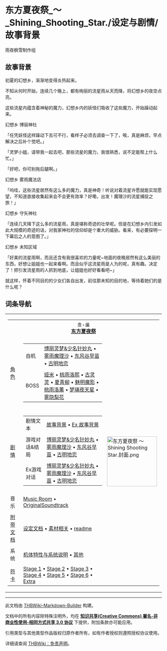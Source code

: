 # 东方夏夜祭_～_Shining_Shooting_Star./设定与剧情/故事背景

<!-- source html: G:\repos\THBWiki-Markdown-Builder\THBWikiMarkdown\Temp\main\3\3e\ns0%3A%E4%B8%9C%E6%96%B9%E5%A4%8F%E5%A4%9C%E7%A5%AD_%EF%BD%9E_Shining_Shooting_Star%2E%2F%E8%AE%BE%E5%AE%9A%E4%B8%8E%E5%89%A7%E6%83%85%2F%E6%95%85%E4%BA%8B%E8%83%8C%E6%99%AF.html -->

雨夜枫雪制作组


## 故事背景

  
初夏的幻想乡，渐渐地变得炎热起来。  

不知从何时开始，连续几个晚上，都有绚丽的流星雨从天而降，将幻想乡的夜空点亮。  

这些流星内蕴含着神秘的魔力，幻想乡内的妖怪们吸收了这些魔力，开始躁动起来。  

  

幻想乡 博丽神社  

「任凭妖怪这样躁动下去可不行，看样子必须去调查一下了，唉，真是麻烦，早点解决之后补个觉吧。」  

「灵梦小姐，请带我一起去吧，那些流星的魔力，我很熟悉，说不定能帮上什么忙。」  

「好吧，你可别拖后腿啊。」  

  

幻想乡 雾雨魔法店  

「呜哇，这些流星居然有这么多的魔力，真是神奇！听说对着流星许愿就能实现愿望，不知道直接收集起来会不会更有效率？好嘞，出发！魔理沙的流星捕捉之旅！」  

  

幻想乡 守矢神社  

「连续几天降下这么多的流星雨，真是堪称奇迹的壮举呢。但是在幻想乡内引发如此大规模的奇迹的话，对我家神社的信仰却是个重大的威胁。看来，有必要探明一下幕后之人的意图了。」  

  

幻想乡 未知区域  

「好美的流星雨啊，而且还含有我很喜欢的力量呢~地面的夜晚居然有这么美丽的东西，好想让姐姐也一起来看啊。而且似乎这流星雨是人为的呢，真有趣。决定了！把引发流星雨的人抓到地底，让姐姐也好好看看吧~」  

  

就这样，怀着不同目的的少女们各自出发，前往那未知的目的地，等待着她们的是什么呢？
  



## 词条导航
  
  

<table><tbody><tr><td><table cellspacing="0" class="nowraplinks mw-collapsible mw-collapsed" style="width:100%;;;"><tbody><tr><th style=";" colspan="3" class="navbox-title"><div class="navbar"><div class="noprint plainlinksneverexpand" style="background-color:transparent; padding:0; font-weight:normal; font-size:80%; white-space:nowrap;"><a href="./东方夏夜祭_～_Shining_Shooting_Star.-导航.md" title="东方夏夜祭 ～ Shining Shooting Star./导航"><span style=";;border:none;" title="查看这个模板">查</span></a>&#160;<span style="font-size:80%;">•</span>&#160;<a href="/index.php?title=%E4%B8%9C%E6%96%B9%E5%A4%8F%E5%A4%9C%E7%A5%AD_%EF%BD%9E_Shining_Shooting_Star./%E5%AF%BC%E8%88%AA&amp;action=edit"><span style=";;border:none;" title="您可以编辑这个模板。请在储存变更之前先预览">编</span></a></div></div><span><a href="./东方夏夜祭_～_Shining_Shooting_Star..md" title="东方夏夜祭 ～ Shining Shooting Star." unred="">东方夏夜祭</a></span></th></tr><tr><td></td></tr><tr><td class="navbox-group" style=";;"><a href="./东方夏夜祭_～_Shining_Shooting_Star.-角色.md" title="东方夏夜祭 ～ Shining Shooting Star./角色">角色</a></td><td style=";;" class="navbox-list navbox-odd"><div></div><table cellspacing="0" class="nowraplinks navbox-subgroup" style="width:100%;;;;"><tbody><tr><td class="navbox-group" style=";;"><div>自机</div></td><td style=";;" class="navbox-list navbox-odd"><div><a href="./东方夏夜祭_～_Shining_Shooting_Star.-设定与剧情-设定文档.md" title="东方夏夜祭 ～ Shining Shooting Star./设定与剧情/设定文档">博丽灵梦&amp;少名针妙丸</a> &#8226; <a href="./东方夏夜祭_～_Shining_Shooting_Star.-设定与剧情-设定文档.md" title="东方夏夜祭 ～ Shining Shooting Star./设定与剧情/设定文档">雾雨魔理沙</a> &#8226; <a href="./东方夏夜祭_～_Shining_Shooting_Star.-设定与剧情-设定文档.md" title="东方夏夜祭 ～ Shining Shooting Star./设定与剧情/设定文档">东风谷早苗</a> &#8226; <a href="./东方夏夜祭_～_Shining_Shooting_Star.-设定与剧情-设定文档.md" title="东方夏夜祭 ～ Shining Shooting Star./设定与剧情/设定文档">古明地恋</a></div></td></tr><tr><td></td></tr><tr><td class="navbox-group" style=";;"><div>BOSS</div></td><td style=";;" class="navbox-list navbox-even"><div><a href="./娅米.md" title="娅米">娅米</a> &#8226; <a href="./桃雨洛熙.md" title="桃雨洛熙">桃雨洛熙</a> &#8226; <a href="./古灵灵.md" title="古灵灵">古灵灵</a> &#8226; <a href="./夏青柳.md" title="夏青柳">夏青柳</a> &#8226; <a href="./魅明魔影.md" title="魅明魔影">魅明魔影</a> &#8226; <a href="./桃雨洛薰.md" title="桃雨洛薰">桃雨洛薰‎</a> &#8226; <a href="./梦璃夜天星.md" title="梦璃夜天星">梦璃夜天星</a> &#8226; <a href="./雾隐梨花.md" title="雾隐梨花">雾隐梨花</a></div></td></tr></tbody></table><div></div></td><td class="navbox-image" style="" rowspan="11"><a href="./文件-东方夏夜祭_～_Shining_Shooting_Star.封面.png.md" class="image"><img alt="东方夏夜祭 ～ Shining Shooting Star.封面.png" src="https://upload.thwiki.cc/thumb/c/c1/%E4%B8%9C%E6%96%B9%E5%A4%8F%E5%A4%9C%E7%A5%AD_%EF%BD%9E_Shining_Shooting_Star.%E5%B0%81%E9%9D%A2.png/160px-%E4%B8%9C%E6%96%B9%E5%A4%8F%E5%A4%9C%E7%A5%AD_%EF%BD%9E_Shining_Shooting_Star.%E5%B0%81%E9%9D%A2.png" decoding="async" loading="lazy" width="160" height="160" srcset="https://upload.thwiki.cc/thumb/c/c1/%E4%B8%9C%E6%96%B9%E5%A4%8F%E5%A4%9C%E7%A5%AD_%EF%BD%9E_Shining_Shooting_Star.%E5%B0%81%E9%9D%A2.png/240px-%E4%B8%9C%E6%96%B9%E5%A4%8F%E5%A4%9C%E7%A5%AD_%EF%BD%9E_Shining_Shooting_Star.%E5%B0%81%E9%9D%A2.png 1.5x, https://upload.thwiki.cc/thumb/c/c1/%E4%B8%9C%E6%96%B9%E5%A4%8F%E5%A4%9C%E7%A5%AD_%EF%BD%9E_Shining_Shooting_Star.%E5%B0%81%E9%9D%A2.png/320px-%E4%B8%9C%E6%96%B9%E5%A4%8F%E5%A4%9C%E7%A5%AD_%EF%BD%9E_Shining_Shooting_Star.%E5%B0%81%E9%9D%A2.png 2x" data-file-width="580" data-file-height="580"></a></td></tr><tr><td></td></tr><tr><td class="navbox-group" style=";;"><a href="./东方夏夜祭_～_Shining_Shooting_Star.-设定与剧情.md" title="东方夏夜祭 ～ Shining Shooting Star./设定与剧情">剧情</a></td><td style=";;" class="navbox-list navbox-even"><div></div><table cellspacing="0" class="nowraplinks navbox-subgroup" style="width:100%;;;;"><tbody><tr><td class="navbox-group" style=";;"><div>剧情文本</div></td><td style=";;" class="navbox-list navbox-odd"><div><a href="./东方夏夜祭_～_Shining_Shooting_Star.-设定与剧情.md" title="东方夏夜祭 ～ Shining Shooting Star./设定与剧情">故事背景</a> &#8226; <a href="./东方夏夜祭_～_Shining_Shooting_Star.-设定与剧情-设定文档.md" title="东方夏夜祭 ～ Shining Shooting Star./设定与剧情/设定文档">Ex 故事背景</a></div></td></tr><tr><td></td></tr><tr><td class="navbox-group" style=";;"><div>游戏对话&amp;结局</div></td><td style=";;" class="navbox-list navbox-even"><div><a href="./东方夏夜祭_～_Shining_Shooting_Star.-设定与剧情-博丽灵梦&少名针妙丸.md" title="东方夏夜祭 ～ Shining Shooting Star./设定与剧情/博丽灵梦&amp;少名针妙丸">博丽灵梦&amp;少名针妙丸</a> &#8226; <a href="./东方夏夜祭_～_Shining_Shooting_Star.-设定与剧情-雾雨魔理沙.md" title="东方夏夜祭 ～ Shining Shooting Star./设定与剧情/雾雨魔理沙">雾雨魔理沙</a> &#8226; <a href="./东方夏夜祭_～_Shining_Shooting_Star.-设定与剧情-东风谷早苗.md" title="东方夏夜祭 ～ Shining Shooting Star./设定与剧情/东风谷早苗">东风谷早苗</a> &#8226; <a href="./东方夏夜祭_～_Shining_Shooting_Star.-设定与剧情-古明地恋.md" title="东方夏夜祭 ～ Shining Shooting Star./设定与剧情/古明地恋">古明地恋</a></div></td></tr><tr><td></td></tr><tr><td class="navbox-group" style=";;"><div>Ex游戏对话</div></td><td style=";;" class="navbox-list navbox-odd"><div><a href="./东方夏夜祭_～_Shining_Shooting_Star.-设定与剧情-博丽灵梦&少名针妙丸Ex.md" title="东方夏夜祭 ～ Shining Shooting Star./设定与剧情/博丽灵梦&amp;少名针妙丸Ex">博丽灵梦&amp;少名针妙丸</a> &#8226; <a href="./东方夏夜祭_～_Shining_Shooting_Star.-设定与剧情-雾雨魔理沙Ex.md" title="东方夏夜祭 ～ Shining Shooting Star./设定与剧情/雾雨魔理沙Ex">雾雨魔理沙</a> &#8226; <a href="./东方夏夜祭_～_Shining_Shooting_Star.-设定与剧情-东风谷早苗Ex.md" title="东方夏夜祭 ～ Shining Shooting Star./设定与剧情/东风谷早苗Ex">东风谷早苗</a> &#8226; <a href="./东方夏夜祭_～_Shining_Shooting_Star.-设定与剧情-古明地恋Ex.md" title="东方夏夜祭 ～ Shining Shooting Star./设定与剧情/古明地恋Ex">古明地恋</a></div></td></tr></tbody></table><div></div></td></tr><tr><td></td></tr><tr><td class="navbox-group" style=";;">音乐</td><td style=";;" class="navbox-list navbox-even"><div><a href="./东方夏夜祭_～_Shining_Shooting_Star.-音乐.md" title="东方夏夜祭 ～ Shining Shooting Star./音乐">Music Room</a> &#8226; <a href="./柳畔星夜逝_~_东方夏夜祭_Original_Sound_Track.md" title="柳畔星夜逝 ~ 东方夏夜祭 Original Sound Track" unred="">OriginalSoundtrack</a></div></td></tr><tr><td></td></tr><tr><td class="navbox-group" style=";;"><a href="/%E4%B8%9C%E6%96%B9%E5%A4%8F%E5%A4%9C%E7%A5%AD_%EF%BD%9E_Shining_Shooting_Star./%E8%AE%BE%E5%AE%9A%E4%B8%8E%E5%89%A7%E6%83%85#附带文档" title="东方夏夜祭 ～ Shining Shooting Star./设定与剧情">附带文档</a></td><td style=";;" class="navbox-list navbox-odd"><div><a href="./东方夏夜祭_～_Shining_Shooting_Star.-设定与剧情-设定文档.md" title="东方夏夜祭 ～ Shining Shooting Star./设定与剧情/设定文档">设定文档</a> &#8226; <a href="./东方夏夜祭_～_Shining_Shooting_Star.-设定与剧情-素材相关.md" title="东方夏夜祭 ～ Shining Shooting Star./设定与剧情/素材相关">素材相关</a> &#8226; <a href="./东方夏夜祭_～_Shining_Shooting_Star.-设定与剧情-readme.md" title="东方夏夜祭 ～ Shining Shooting Star./设定与剧情/readme">readme</a></div></td></tr><tr><td></td></tr><tr><td class="navbox-group" style=";;">系统</td><td style=";;" class="navbox-list navbox-even"><div><a href="./东方夏夜祭_～_Shining_Shooting_Star.-系统.md" title="东方夏夜祭 ～ Shining Shooting Star./系统">机体特性与系统说明</a> &#8226; <a href="./东方夏夜祭_～_Shining_Shooting_Star.-其他.md" title="东方夏夜祭 ～ Shining Shooting Star./其他">其他</a></div></td></tr><tr><td></td></tr><tr><td class="navbox-group" style=";;"><a href="./东方夏夜祭_～_Shining_Shooting_Star.-符卡.md" title="东方夏夜祭 ～ Shining Shooting Star./符卡">符卡</a></td><td style=";;" class="navbox-list navbox-odd"><div><a href="./东方夏夜祭_～_Shining_Shooting_Star.-符卡-Stage_1_符卡.md" title="东方夏夜祭 ～ Shining Shooting Star./符卡/Stage 1 符卡">Stage 1</a> &#8226; <a href="./东方夏夜祭_～_Shining_Shooting_Star.-符卡-Stage_2_符卡.md" title="东方夏夜祭 ～ Shining Shooting Star./符卡/Stage 2 符卡">Stage 2</a> &#8226; <a href="./东方夏夜祭_～_Shining_Shooting_Star.-符卡-Stage_3_符卡.md" title="东方夏夜祭 ～ Shining Shooting Star./符卡/Stage 3 符卡">Stage 3</a> &#8226; <a href="./东方夏夜祭_～_Shining_Shooting_Star.-符卡-Stage_4_符卡.md" title="东方夏夜祭 ～ Shining Shooting Star./符卡/Stage 4 符卡">Stage 4</a> &#8226; <a href="./东方夏夜祭_～_Shining_Shooting_Star.-符卡-Stage_5_符卡.md" title="东方夏夜祭 ～ Shining Shooting Star./符卡/Stage 5 符卡">Stage 5</a> &#8226; <a href="./东方夏夜祭_～_Shining_Shooting_Star.-符卡-Stage_6_符卡.md" title="东方夏夜祭 ～ Shining Shooting Star./符卡/Stage 6 符卡">Stage 6</a> &#8226; <a href="./东方夏夜祭_～_Shining_Shooting_Star.-符卡-Stage_Ex_符卡.md" title="东方夏夜祭 ～ Shining Shooting Star./符卡/Stage Ex 符卡">Extra</a></div></td></tr></tbody></table></td></tr></tbody></table>






---

此文档由 [THBWiki-Markdown-Builder](https://github.com/Delsin-Yu/THBWiki-Markdown-Builder) 构建。

文档中的所有内容除特殊注明外，均在 [**知识共享(Creative Commons) 署名-非商业性使用-相同方式共享 3.0 协议**](https://creativecommons.org/licenses/by-sa/3.0/deed.zh-hans) 下提供，附加条款亦可能应用。

引用类型与其他类型作品版权归原作者所有，如有作者授权则遵照授权协议使用。

详细请查阅 [THBWiki：免责声明](https://thbwiki.cc/THBWiki:%E5%85%8D%E8%B4%A3%E5%A3%B0%E6%98%8E)。

